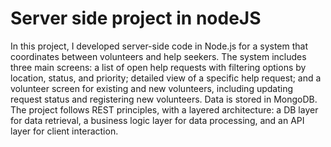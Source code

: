 <h1>Server side project in nodeJS</h1>
In this project, I developed server-side code in Node.js for a system that coordinates between volunteers and help seekers.
The system includes three main screens: 
a list of open help requests with filtering options by location, status, and priority; 
detailed view of a specific help request; 
and a volunteer screen for existing and new volunteers, including updating request status and registering new volunteers. 
Data is stored in MongoDB. 
The project follows REST principles, with a layered architecture: a DB layer for data retrieval, a business logic layer for data processing, and an API layer for client interaction.
